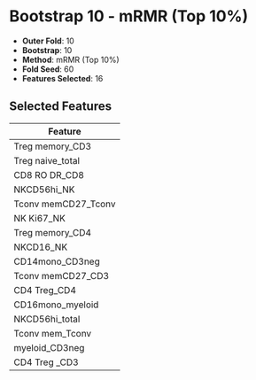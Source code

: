 # Bootstrap 10 - mRMR (Top 10%)

- **Outer Fold**: 10
- **Bootstrap**: 10
- **Method**: mRMR (Top 10%)
- **Fold Seed**: 60
- **Features Selected**: 16

## Selected Features

| Feature |
|---------|
| Treg memory_CD3 |
| Treg naive_total |
| CD8 RO DR_CD8 |
| NKCD56hi_NK |
| Tconv memCD27_Tconv |
| NK Ki67_NK |
| Treg memory_CD4 |
| NKCD16_NK |
| CD14mono_CD3neg |
| Tconv memCD27_CD3 |
| CD4 Treg_CD4 |
| CD16mono_myeloid |
| NKCD56hi_total |
| Tconv mem_Tconv |
| myeloid_CD3neg |
| CD4 Treg _CD3 |
